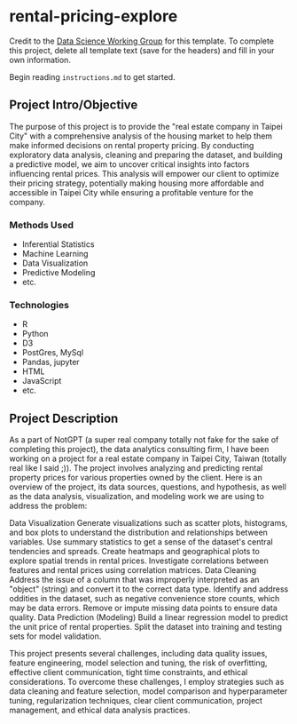 # rental-pricing-explore

Credit to the [Data Science Working Group](http://datascience.codeforsanfrancisco.org) for this template. To complete this project, delete all template text (save for the headers) and fill in your own information.

Begin reading `instructions.md` to get started.

## Project Intro/Objective
The purpose of this project is to provide the "real estate company in Taipei City" with a comprehensive analysis of the housing market to help them make informed decisions on rental property pricing. By conducting exploratory data analysis, cleaning and preparing the dataset, and building a predictive model, we aim to uncover critical insights into factors influencing rental prices. This analysis will empower our client to optimize their pricing strategy, potentially making housing more affordable and accessible in Taipei City while ensuring a profitable venture for the company.

### Methods Used
* Inferential Statistics
* Machine Learning
* Data Visualization
* Predictive Modeling
* etc.

### Technologies
* R 
* Python
* D3
* PostGres, MySql
* Pandas, jupyter
* HTML
* JavaScript
* etc. 

## Project Description
As a part of NotGPT (a super real company totally not fake for the sake of completing this project), the data analytics consulting firm, I have been working on a project for a real estate company in Taipei City, Taiwan (totally real like I said ;)). The project involves analyzing and predicting rental property prices for various properties owned by the client. Here is an overview of the project, its data sources, questions, and hypothesis, as well as the data analysis, visualization, and modeling work we are using to address the problem:

Data Visualization
Generate visualizations such as scatter plots, histograms, and box plots to understand the distribution and relationships between variables.
    Use summary statistics to get a sense of the dataset's central tendencies and spreads.
    Create heatmaps and geographical plots to explore spatial trends in rental prices.
    Investigate correlations between features and rental prices using correlation matrices.
Data Cleaning
    Address the issue of a column that was improperly interpreted as an "object" (string) and convert it to the correct data type.
    Identify and address oddities in the dataset, such as negative convenience store counts, which may be data errors.
    Remove or impute missing data points to ensure data quality.
Data Prediction (Modeling)
Build a linear regression model to predict the unit price of rental properties.
Split the dataset into training and testing sets for model validation.

This project presents several challenges, including data quality issues, feature engineering, model selection and tuning, the risk of overfitting, effective client communication, tight time constraints, and ethical considerations. To overcome these challenges, I employ strategies such as data cleaning and feature selection, model comparison and hyperparameter tuning, regularization techniques, clear client communication, project management, and ethical data analysis practices.
